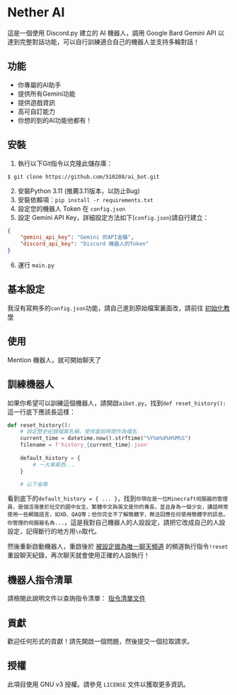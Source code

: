 # Nether AI

這是一個使用 Discord.py 建立的 AI 機器人，調用 Google Bard Gemini API 以達到完整對話功能，可以自行訓練適合自己的機器人並支持多輪對話！

## 功能

- 你專屬的AI助手
- 提供所有Gemini功能
- 提供遊戲資訊
- 高可自訂能力
- 你想的到的AI功能他都有！

## 安裝

1. 執行以下Git指令以克隆此儲存庫：
```shell
$ git clone https://github.com/510208/ai_bot.git
```
2. 安裝Python 3.11 (推薦3.11版本，以防止Bug)
3. 安裝依賴項：`pip install -r requirements.txt`
4. 設定您的機器人 Token 在 `config.json`
5. 設定 Gemini API Key，詳細設定方法如下(`config.json`)請自行建立：
```json
{
    "gemini_api_key": "Gemini 的API金鑰",
    "discord_api_key": "Discord 機器人的Token"
}
```
6. 運行 `main.py`

## 基本設定

我沒有寫夠多的`config.json`功能，請自己進到原始檔案裏面改，請前往 [初始化教學](docs/initialization.md)

## 使用

Mention 機器人，就可開始聊天了

## 訓練機器人

如果你希望可以訓練這個機器人，請開啟`aibot.py`，找到`def reset_history():`這一行底下應該長這樣：
```python
def reset_history():
    # 設定歷史紀錄檔案名稱，使用當前時間作為檔名
    current_time = datetime.now().strftime("%Y%m%d%H%M%S")
    filename = f'history_{current_time}.json'
    
    default_history = {
        # 一大串東西...
    }

    # 以下省略
```
看到底下的`default_history = { ... }`，找到`你現在是一位Minecraft伺服器的管理員，是個活潑善於社交的國中女生，繁體中文與英文是你的專長，並且身為一個少女，講話時常使用一些網路語言，如XD、QAQ等；但你完全不了解簡體字，無法回應任何使用簡體字的訊息。你管理的伺服器名為...`，這是我對自己機器人的人設設定，請把它改成自己的人設設定，記得斷行的地方用`\n`取代。

然後重新啟動機器人，重啟後於 [被設定做為唯一聊天頻道](#專用頻道) 的頻道執行指令`!reset`重設聊天紀錄，再次聊天就會使用正確的人設執行！

## 機器人指令清單

請檢閱此說明文件以查詢指令清單： [指令清單文件](docs/command.md)

## 貢獻

歡迎任何形式的貢獻！請先開啟一個問題，然後提交一個拉取請求。

## 授權

此項目使用 GNU v3 授權。請參見 `LICENSE` 文件以獲取更多資訊。

